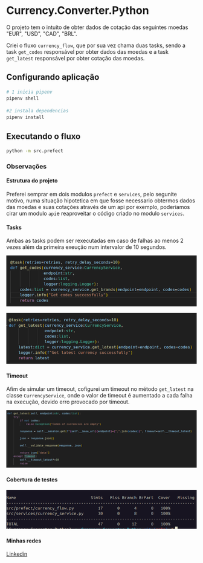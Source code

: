 # Currency.Converter.Python

O projeto tem o intuito de obter dados de cotação das seguintes moedas "EUR", "USD", "CAD", "BRL".

Criei o fluxo `currency_flow`, que por sua vez chama duas tasks, sendo a task `get_codes` responsável por obter dados das moedas e a task `get_latest` responsável por obter cotação das moedas.

## Configurando aplicação

```bash
# 1 inicia pipenv
pipenv shell

#2 instala dependencias
pipenv install
```

## Executando o fluxo

```bash
python -m src.prefect
```

### Observações

#### Estrutura do projeto

Preferei semprar em dois modulos `prefect` e `services`, pelo segunite motivo, numa situação hipotetica em que fosse necessario obtermos dados das moedas e suas cotações através de um api por exemplo, poderiamos cirar um modulo `api`e reaproveitar o código criado no modulo `services`.

#### Tasks

Ambas as tasks podem ser rexecutadas em caso de falhas ao menos 2 vezes além da primeira exeução num intervalor de 10 segundos.

![alt text](img/image.png)

![alt text](img/image-1.png)

#### Timeout

Afim de simular um timeout, cofigurei um timeout no método `get_latest` na classe `CurrencyService`, onde o valor de timeout é aumentado a cada  falha na execução, devido erro provocado por timeout.

![alt text](img/image-2.png)

#### Cobertura de testes

![alt text](img/image-3.png)

#### Minhas redes
[Linkedin](https://www.linkedin.com/in/fernando-cesar-da-silva-4615753a/)
